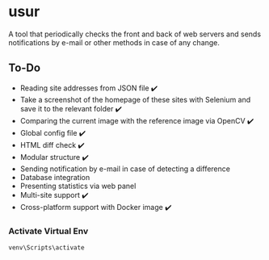 # usur
A tool that periodically checks the front and back of web servers and sends notifications by e-mail or other methods in case of any change.

## To-Do

- Reading site addresses from JSON file :heavy_check_mark:
- Take a screenshot of the homepage of these sites with Selenium and save it to the relevant folder :heavy_check_mark:
- Comparing the current image with the reference image via OpenCV :heavy_check_mark:
- Global config file :heavy_check_mark:
- HTML diff check :heavy_check_mark:
- Modular structure :heavy_check_mark:
- Sending notification by e-mail in case of detecting a difference
- Database integration
- Presenting statistics via web panel
- Multi-site support :heavy_check_mark:
- Cross-platform support with Docker image :heavy_check_mark:


### Activate Virtual Env
```
venv\Scripts\activate
```
